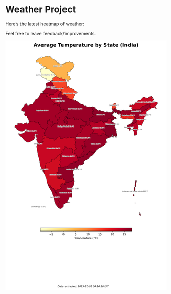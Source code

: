 # Weather Project

Here’s the latest heatmap of weather:

Feel free to leave feedback/improvements.

![India Heatmap](docs/assets/india_heatmap.png?v=DC5C66)
